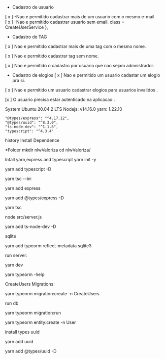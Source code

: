 - Cadastro de usuario

[ x ]  -Nao e permitido cadastrar mais de um usuario com o mesmo e-mail.  
[ x ]  -Nao e permitido cadastrar usuario sem email.
  class = CreateUserService
},

- Cadastro  de TAG

[ x  ] Nao  e permitido cadastrar mais de uma tag com o mesmo nome.

[  x ] Nao e permitido cadastrar tag sem nome.

[  x ] Nao e permitido o cadastro por usuario que nao sejam admnistrador.

- Cadastro de elogios
[ x ] Nao e permitido um usuario cadastar um elogio pra si.

[ x ] Nao e permitido um usuario cadastrar elogios para usuarios invalidos .

[x  ] O usuario precisa estar autenticado na aplicacao .


System
Ubuntu 20.04.2 LTS
Nodejs: v14.16.0
yarn: 1.22.10


    "@types/express": "^4.17.12",
    "@types/uuid": "^8.3.0",
    "ts-node-dev": "^1.1.6",
    "typescript": "^4.3.4"

history
Install Dependence

*Folder
mkdir nlwValoriza
cd nlwValoriza/

Intall yarn,express and typescript 
yarn init -y

yarn add typescript -D

yarn tsc --ini

yarn add express 

yarn add @types/express -D

yarn tsc

node src/server.js 

yarn add ts-node-dev -D

sqlite

yarn add typeorm reflect-metadata sqlite3
 
 run server:

yarn dev

yarn typeorm -help

CreateUsers Migrations:

yarn typeorm migration:create -n CreateUsers


 run db
  
 yarn typeorm migration:run

yarn typeorm entity:create -n User
  
 
 install types uuid

yarn add uuid

yarn add @types/uuid -D
  
